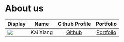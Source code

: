 # About us

Display |    Name    |         Github Profile          | Portfolio 
--------|:----------:|:-------------------------------:|:---------:
![](https://via.placeholder.com/100.png?text=Photo) | Kai Xiang  | [Github](https://github.com/kaixiangg) | [Portfolio](docs/team/kaixiang.md)
